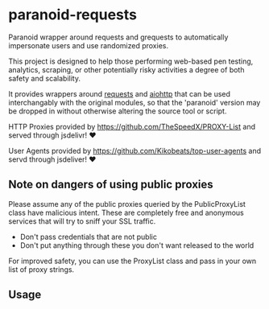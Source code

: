 # paranoid-requests
Paranoid wrapper around requests and grequests to automatically impersonate users and use randomized proxies.

This project is designed to help those performing web-based pen testing, analytics, scraping, or other potentially
risky activities a degree of both safety and scalability.

It provides wrappers around [requests](https://github.com/psf/requests) and [aiohttp](https://github.com/aio-libs/aiohttp)
that can be used interchangably with the original modules, so that the 'paranoid' version may be dropped in without otherwise 
altering the source tool or script.

HTTP Proxies provided by https://github.com/TheSpeedX/PROXY-List and served through jsdelivr! ❤️

User Agents provided by https://github.com/Kikobeats/top-user-agents and servd through jsdeliver! ❤️


## Note on dangers of using public proxies

Please assume any of the public proxies queried by the PublicProxyList class have malicious intent. These are completely free
and anonymous services that will try to sniff your SSL traffic. 

* Don't pass credentials that are not public
* Don't put anything through these you don't want released to the world

For improved safety, you can use the ProxyList class and pass in your own list of proxy strings.

## Usage
